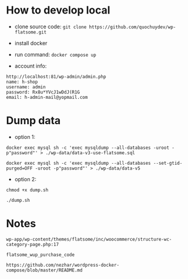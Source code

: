 # How to develop local

- clone source code: `git clone https://github.com/quochuydev/wp-flatsome.git`

- install docker

- run command: `docker compose up`

- account info:

```
http://localhost:81/wp-admin/admin.php
name: h-shop
username: admin
password: Rx8u*YVcJ1wDdJ(R1G
email: h-admin-mail@yopmail.com
```

# Dump data

- option 1:

```
docker exec mysql sh -c 'exec mysqldump --all-databases -uroot -p"password"' > ./wp-data/data-v3-use-flatsome.sql

docker exec mysql sh -c 'exec mysqldump --all-databases --set-gtid-purged=OFF -uroot -p"password"' > ./wp-data/data-v5
```

- option 2:

```
chmod +x dump.sh

./dump.sh
```

# Notes

```
wp-app/wp-content/themes/flatsome/inc/woocommerce/structure-wc-category-page.php:17

flatsome_wup_purchase_code

https://github.com/nezhar/wordpress-docker-compose/blob/master/README.md

```

